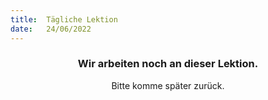 ```yaml
---
title:  Tägliche Lektion
date:   24/06/2022
---
```


### <center>Wir arbeiten noch an dieser Lektion.</center>
<center>Bitte komme später zurück.</center>
